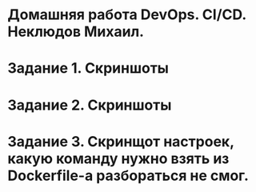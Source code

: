 # Домашняя работа DevOps. CI/CD. Неклюдов Михаил.

# Задание 1. Скриншоты

# Задание 2. Скриншоты

# Задание 3. Скринщот настроек, какую команду нужно взять из Dockerfile-а разбораться не смог.
